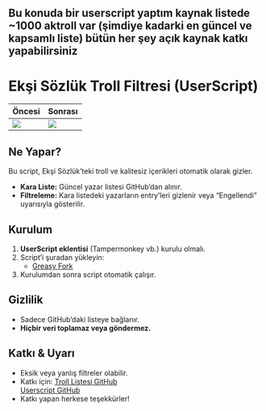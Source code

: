 Bu konuda bir userscript yaptım kaynak listede ~1000 aktroll var (şimdiye kadarki en güncel ve kapsamlı liste) bütün her şey açık kaynak katkı yapabilirsiniz
---
# Ekşi Sözlük Troll Filtresi (UserScript)

| Öncesi                                | Sonrası                                  |
| ------------------------------------- | ---------------------------------------- |
| ![](https://i.imgur.com/cbTkjLj.jpeg) | ![](https://files.catbox.moe/0fbkng.png) |

## Ne Yapar?

Bu script, Ekşi Sözlük’teki troll ve kalitesiz içerikleri otomatik olarak gizler.

- **Kara Liste:** Güncel yazar listesi GitHub’dan alınır.  
- **Filtreleme:** Kara listedeki yazarların entry’leri gizlenir veya “Engellendi” uyarısıyla gösterilir.

## Kurulum

1. **UserScript eklentisi** (Tampermonkey vb.) kurulu olmalı.  
2. Script’i şuradan yükleyin:  
   - [Greasy Fork](https://greasyfork.org/en/scripts/532430-anti-troll)  
3. Kurulumdan sonra script otomatik çalışır.

## Gizlilik

- Sadece GitHub’daki listeye bağlanır.  
- **Hiçbir veri toplamaz veya göndermez.**

## Katkı & Uyarı

- Eksik veya yanlış filtreler olabilir.  
- Katkı için:
[Troll Listesi GitHub](https://github.com/bat9254/troll-list/)  
[Userscript GitHub](https://github.com/bat9254/anti-troll/tree/main)
- Katkı yapan herkese teşekkürler!
